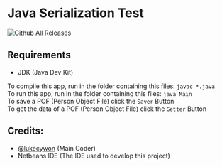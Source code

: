 # Java Serialization Test  
[![Github All Releases](https://img.shields.io/github/downloads/LukeJavaProjects/Java-Serialization-Test/total.svg)]()  
## Requirements  
- JDK (Java Dev Kit)  
  
To compile this app, run in the folder containing this files: ``javac *.java``  
To run this app, run in the folder containing this files: ``java Main``  
To save a POF (Person Object File) click the ``Saver`` Button  
To get the data of a POF (Person Object File) click the ``Getter`` Button  
  
## Credits:  
- [@lukecywon](@lukecywon) (Main Coder)
- Netbeans IDE (The IDE used to develop this project)
